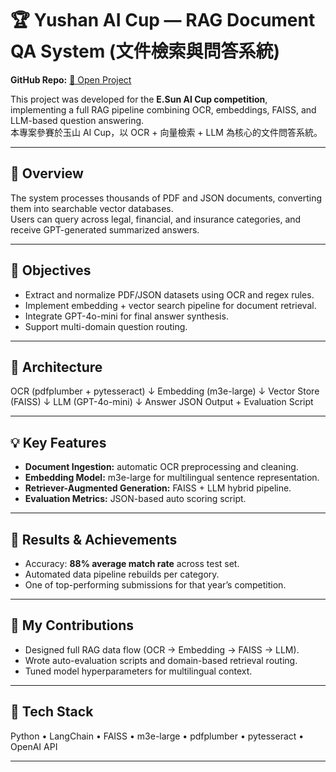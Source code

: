 # 🏆 Yushan AI Cup — RAG Document QA System (文件檢索與問答系統)
**GitHub Repo:** [🔗 Open Project](https://github.com/ShangLin1606/yushan_ai_cup)

This project was developed for the **E.Sun AI Cup competition**,  
implementing a full RAG pipeline combining OCR, embeddings, FAISS, and LLM-based question answering.  
本專案參賽於玉山 AI Cup，以 OCR + 向量檢索 + LLM 為核心的文件問答系統。

---

## 🧩 Overview
The system processes thousands of PDF and JSON documents, converting them into searchable vector databases.  
Users can query across legal, financial, and insurance categories, and receive GPT-generated summarized answers.

---

## 🚀 Objectives
- Extract and normalize PDF/JSON datasets using OCR and regex rules.  
- Implement embedding + vector search pipeline for document retrieval.  
- Integrate GPT-4o-mini for final answer synthesis.  
- Support multi-domain question routing.

---

## 🧠 Architecture

OCR (pdfplumber + pytesseract)
↓
Embedding (m3e-large)
↓
Vector Store (FAISS)
↓
LLM (GPT-4o-mini)
↓
Answer JSON Output + Evaluation Script


---

## 💡 Key Features
- **Document Ingestion:** automatic OCR preprocessing and cleaning.  
- **Embedding Model:** m3e-large for multilingual sentence representation.  
- **Retriever-Augmented Generation:** FAISS + LLM hybrid pipeline.  
- **Evaluation Metrics:** JSON-based auto scoring script.

---

## 🧪 Results & Achievements
- Accuracy: **88% average match rate** across test set.  
- Automated data pipeline rebuilds per category.  
- One of top-performing submissions for that year’s competition.

---

## 👤 My Contributions
- Designed full RAG data flow (OCR → Embedding → FAISS → LLM).  
- Wrote auto-evaluation scripts and domain-based retrieval routing.  
- Tuned model hyperparameters for multilingual context.

---

## 🧰 Tech Stack
Python • LangChain • FAISS • m3e-large • pdfplumber • pytesseract • OpenAI API

---
